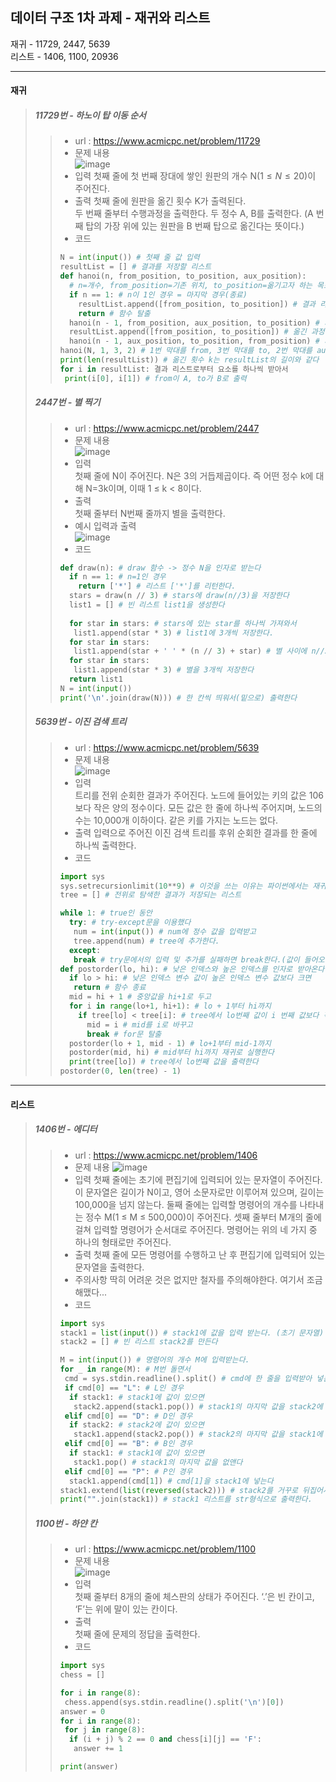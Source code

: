 ## 데이터 구조 1차 과제 - 재귀와 리스트  
재귀 - 11729, 2447, 5639  
리스트 - 1406, 1100, 20936  
  ***
#### 재귀
> ##### 11729번 - 하노이 탑 이동 순서
> > + url : https://www.acmicpc.net/problem/11729  
> > + 문제 내용  
> > ![image](https://user-images.githubusercontent.com/23286838/228575174-ddb8ce31-781a-47ba-bf5e-a1dc245c862f.png)  
> > + 입력
> > 첫째 줄에 첫 번째 장대에 쌓인 원판의 개수 N($1 \leq N \leq 20$)이 주어진다.  
> > + 출력
> > 첫째 줄에 원판을 옮긴 횟수 K가 출력된다.  
> > 두 번째 줄부터 수행과정을 출력한다. 두 정수 A, B를 출력한다. (A 번째 탑의 가장 위에 있는 원판을 B 번째 탑으로 옮긴다는 뜻이다.)  
> > + 코드  
> > ```python
> > N = int(input()) # 첫째 줄 값 입력
> > resultList = [] # 결과를 저장할 리스트
> > def hanoi(n, from_position, to_position, aux_position): 
> >   # n=개수, from_position=기존 위치, to_position=옮기고자 하는 목표 위치, aux_position=경유하는 막대
> >   if n == 1: # n이 1인 경우 = 마지막 경우(종료)
> >     resultList.append([from_position, to_position]) # 결과 리스트에 마지막으로 옮기는 위치 저장
> >     return # 함수 탈출
> >   hanoi(n - 1, from_position, aux_position, to_position) # 재귀, n-1, from에서 to를 경유하여 aux(임시)에 원판을 넣음
> >   resultList.append([from_position, to_position]) # 옮긴 과정을 결과 리스트에 저장
> >   hanoi(n - 1, aux_position, to_position, from_position) # 재귀, n-1, aux 막대에서 from을 경유하여 to 막대에 넣음
> > hanoi(N, 1, 3, 2) # 1번 막대를 from, 3번 막대를 to, 2번 막대를 aux로 함
> > print(len(resultList)) # 옮긴 횟수 k는 resultList의 길이와 같다
> > for i in resultList: 결과 리스트로부터 요소를 하나씩 받아서
> >  print(i[0], i[1]) # from이 A, to가 B로 출력
> > ```
> ##### 2447번 - 별 찍기  
> > + url : https://www.acmicpc.net/problem/2447  
> > + 문제 내용  
> > ![image](https://user-images.githubusercontent.com/23286838/228579548-34652dd8-b4a8-4e91-af77-b6823d60b347.png)  
> > + 입력  
> > 첫째 줄에 N이 주어진다. N은 3의 거듭제곱이다. 즉 어떤 정수 k에 대해 N=3k이며, 이때 1 ≤ k < 8이다.  
> > + 출력  
> > 첫째 줄부터 N번째 줄까지 별을 출력한다.  
> > + 예시 입력과 출력  
> > ![image](https://user-images.githubusercontent.com/23286838/228579926-8550f765-c156-4954-960d-2585523136f5.png)  
> > + 코드  
> > ```python
> > def draw(n): # draw 함수 -> 정수 N을 인자로 받는다
> >   if n == 1: # n=1인 경우
> >     return ['*'] # 리스트 ['*']를 리턴한다.
> >   stars = draw(n // 3) # stars에 draw(n//3)을 저장한다
> >   list1 = [] # 빈 리스트 list1을 생성한다
> >   
> >   for star in stars: # stars에 있는 star를 하나씩 가져와서
> >    list1.append(star * 3) # list1에 3개씩 저장한다.
> >   for star in stars: 
> >    list1.append(star + ' ' * (n // 3) + star) # 별 사이에 n//3 만큼 ' '를 넣는다.
> >   for star in stars:
> >    list1.append(star * 3) # 별을 3개씩 저장한다
> >   return list1
> > N = int(input())
> > print('\n'.join(draw(N))) # 한 칸씩 띄워서(밑으로) 출력한다
> > ```
> ##### 5639번 - 이진 검색 트리  
> > + url : https://www.acmicpc.net/problem/5639  
> > + 문제 내용  
> > ![image](https://user-images.githubusercontent.com/23286838/228583329-ff2f3faa-d149-45e0-b5af-465883fb7003.png)  
> > + 입력  
> > 트리를 전위 순회한 결과가 주어진다. 노드에 들어있는 키의 값은 106보다 작은 양의 정수이다. 모든 값은 한 줄에 하나씩 주어지며, 노드의 수는 10,000개 이하이다. 같은 키를 가지는 노드는 없다.  
> > + 출력
> > 입력으로 주어진 이진 검색 트리를 후위 순회한 결과를 한 줄에 하나씩 출력한다.  
> > + 코드  
> > ```python  
> > import sys
> > sys.setrecursionlimit(10**9) # 이것을 쓰는 이유는 파이썬에서는 재귀 깊이 제한이 1000으로 매우 얕아 백준에서 오류로 나온다. 그렇기 때문에 재귀 깊이 제한을 깊게 설정한다.
> > tree = [] # 전위로 탐색한 결과가 저장되는 리스트
> > 
> > while 1: # true인 동안
> >   try: # try-except문을 이용했다
> >    num = int(input()) # num에 정수 값을 입력받고
> >    tree.append(num) # tree에 추가한다.
> >   except:
> >    break # try문에서의 입력 및 추가를 실패하면 break한다.(값이 들어오지 않으면 break됨)
> > def postorder(lo, hi): # 낮은 인덱스와 높은 인덱스를 인자로 받아온다.
> >   if lo > hi: # 낮은 인덱스 변수 값이 높은 인덱스 변수 값보다 크면
> >    return # 함수 종료
> >   mid = hi + 1 # 중앙값을 hi+1로 두고
> >   for i in range(lo+1, hi+1): # lo + 1부터 hi까지
> >     if tree[lo] < tree[i]: # tree에서 lo번째 값이 i 번째 값보다 작으면
> >       mid = i # mid를 i로 바꾸고
> >       break # for문 탈출
> >   postorder(lo + 1, mid - 1) # lo+1부터 mid-1까지
> >   postorder(mid, hi) # mid부터 hi까지 재귀로 실행한다
> >   print(tree[lo]) # tree에서 lo번째 값을 출력한다
> > postorder(0, len(tree) - 1)
> > ```
***  
#### 리스트  
> ##### 1406번 - 에디터  
> > + url : https://www.acmicpc.net/problem/1406  
> > + 문제 내용
> > ![image](https://user-images.githubusercontent.com/23286838/228587597-3f9461c7-e1c1-4877-856c-1762612975b7.png)  
> > + 입력
> > 첫째 줄에는 초기에 편집기에 입력되어 있는 문자열이 주어진다. 이 문자열은 길이가 N이고, 영어 소문자로만 이루어져 있으며, 길이는 100,000을 넘지 않는다. 둘째 줄에는 입력할 명령어의 개수를 나타내는 정수 M(1 ≤ M ≤ 500,000)이 주어진다. 셋째 줄부터 M개의 줄에 걸쳐 입력할 명령어가 순서대로 주어진다. 명령어는 위의 네 가지 중 하나의 형태로만 주어진다.  
> > + 출력
> > 첫째 줄에 모든 명령어를 수행하고 난 후 편집기에 입력되어 있는 문자열을 출력한다.
> > + 주의사항
> > 딱히 어려운 것은 없지만 철자를 주의해야한다. 여기서 조금 해맸다...  
> > + 코드
> > ```python
> > import sys
> > stack1 = list(input()) # stack1에 값을 입력 받는다. (초기 문자열)
> > stack2 = [] # 빈 리스트 stack2를 만든다
> > 
> > M = int(input()) # 명령어의 개수 M에 입력받는다.
> > for _ in range(M): # M번 돌면서
> >  cmd = sys.stdin.readline().split() # cmd에 한 줄을 입력받아 넣는다. (스페이스를 기준으로 나눠서 리스트 형식으로 넣음)
> >  if cmd[0] == "L": # L인 경우
> >   if stack1: # stack1에 값이 있으면
> >    stack2.append(stack1.pop()) # stack1의 마지막 값을 stack2에 넣으면서 stack1에서 없앤다
> >  elif cmd[0] == "D": # D인 경우
> >   if stack2: # stack2에 값이 있으면
> >    stack1.append(stack2.pop()) # stack2의 마지막 값을 stack1에 넣으면서 stack2에서 없앤다
> >  elif cmd[0] == "B": # B인 경우
> >   if stack1: # stack1에 값이 있으면
> >    stack1.pop() # stack1의 마지막 값을 없앤다
> >  elif cmd[0] == "P": # P인 경우
> >   stack1.append(cmd[1]) # cmd[1]을 stack1에 넣는다
> > stack1.extend(list(reversed(stack2))) # stack2를 거꾸로 뒤집어서 stack1의 뒤에 붙인다.(왼쪽으로 갔을 때 커서 기준 오른쪽 값이다)
> > print("".join(stack1)) # stack1 리스트를 str형식으로 출력한다.
> > ```
> ##### 1100번 - 하얀 칸  
> > + url : https://www.acmicpc.net/problem/1100  
> > + 문제 내용  
> > ![image](https://user-images.githubusercontent.com/23286838/228590991-1fbea3c1-9be8-4225-af39-888212731e65.png)  
> > + 입력  
> > 첫째 줄부터 8개의 줄에 체스판의 상태가 주어진다. ‘.’은 빈 칸이고, ‘F’는 위에 말이 있는 칸이다.  
> > + 출력  
> > 첫째 줄에 문제의 정답을 출력한다.
> > + 코드  
> > ```python
> > import sys
> > chess = []
> > 
> > for i in range(8):
> >  chess.append(sys.stdin.readline().split('\n')[0])
> > answer = 0
> > for i in range(8):
> >  for j in range(8):
> >   if (i + j) % 2 == 0 and chess[i][j] == 'F':
> >    answer += 1
> > 
> > print(answer)
> > ```
